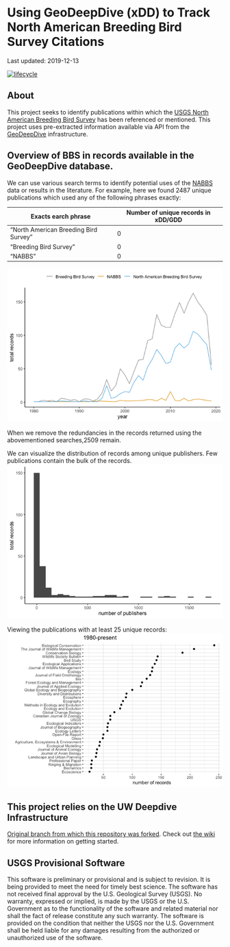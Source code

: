 Using GeoDeepDive (xDD) to Track North American Breeding Bird Survey
Citations
================
Last updated: 2019-12-13

[![lifecycle](https://img.shields.io/badge/lifecycle-experimental-lightgrey.svg)](https://www.tidyverse.org/lifecycle/#experimental)

## About

This project seeks to identify publications within which the [USGS North
American Breeding Bird Survey](https://www.pwrc.usgs.gov/bbs/) has been
referenced or mentioned. This project uses pre-extracted information
available via API from the [GeoDeepDive](https://geodeepdive.org)
infrastructure.

## Overview of BBS in records available in the GeoDeepDive database.

We can use various search terms to identify potential uses of the
[NABBS](https://www.pwrc.usgs.gov/bbs/) data or results in the
literature. For example, here we found 2487 unique publications which
used any of the following phrases
exactly:

| Exacts earch phrase                   | Number of unique records in xDD/GDD |
| ------------------------------------- | ----------------------------------- |
| “North American Breeding Bird Survey” | 0                                   |
| “Breeding Bird Survey”                | 0                                   |
| “NABBS”                               | 0                                   |

![](README_files/figure-gfm/pubsvtime-1.png)<!-- -->

When we remove the redundancies in the records returned using the
abovementioned searches,2509 remain.

We can visualize the distribution of records among unique publishers.
Few publications contain the bulk of the records.
![](README_files/figure-gfm/topjrnls-1.png)<!-- -->

Viewing the publications with at least 25 unique records:
![](README_files/figure-gfm/topjrnls2-1.png)<!-- -->

## This project relies on the UW Deepdive Infrastructure

[Original branch from which this repository was
forked](UW-Deepdive-Infrastructure/app-template). Check out [the
wiki](https://github.com/UW-Deepdive-Infrastructure/app-template/wiki)
for more information on getting started.

## USGS Provisional Software

This software is preliminary or provisional and is subject to revision.
It is being provided to meet the need for timely best science. The
software has not received final approval by the U.S. Geological Survey
(USGS). No warranty, expressed or implied, is made by the USGS or the
U.S. Government as to the functionality of the software and related
material nor shall the fact of release constitute any such warranty. The
software is provided on the condition that neither the USGS nor the U.S.
Government shall be held liable for any damages resulting from the
authorized or unauthorized use of the software.
